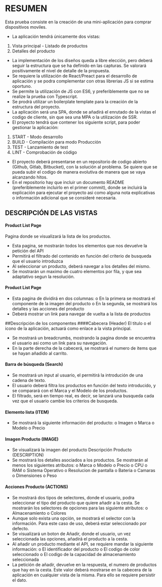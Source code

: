# RESUMEN

Esta prueba consiste en la creación de una mini-aplicación para comprar dispositivos moviles.
-  La aplicación tendrá únicamente dos vistas:
1. Vista principal - Listado de productos
2. Detalles del producto
-  La implementación de los diseños queda a libre elección, pero deberá seguir la
estructura que se ha definido en las capturas. Se valorará positivamente el nivel de
detalle de la propuesta.
-  Se requiere la utilización de React/Preact para el desarrollo de aplicación y se podra
complementar con otras librerias JS si se estima oportuno.
-  Se permite la utilización de JS con ES6, y preferiblemente que no se realize la prueba
con Typescript.
-  Se prodrá utilizar un boilerplate template para la creación de la estructura del proyecto.
-  La aplicación será una SPA, donde se añadirá el enrutado de la vistas el codigo de
cliente, sin que sea una MPA o la utilización de SSR.
-  El proyecto tendrá que contener los siguiente script, para poder gestionar la aplicación:
1. START - Modo desarrollo
2. BUILD - Compilación para modo Producción
3. TEST - Lanzamiento de test
4. LINT - Comprobación de código
-  El proyecto deberá presentarse en un repositorio de codigo abierto (Github, Gitlab,
Bitbucket), con la solución al problema. Se quiere que se pueda subir el codigo de
manera evolutiva de manera que se vaya alcanzando hitos.
-  En el repositorio hay que incluir un documento README (preferiblemente incluirlo en el
primer commit), donde se incluirá la explicación para ejecutar el proyecto asi como
alguna nota explicativas o información adicional que se consideré necesaria.

## DESCRIPCIÓN DE LAS VISTAS
#### Product List Page
Pagina donde se visualizará la lista de los productos.
-  Esta pagina, se mostrarán todos los elementos que nos devuelve la petición del API
-  Permitirá el filtrado del contenido en función del criterio de busqueda que el usuario
introduzca
-  Al seleccionar un producto, deberá navegar a los detalles del mismo.
-  Se mostrarán un maximo de cuatro elementos por fila, y que sea adaptativo segun la resolución.

#### Product List Page
-  Esta pagina de dividirá en dos columnas:
o En la primera se mostrará el componente de la imagen del producto
o En la segunda, se mostrará los detalles y las acciones del producto
-  Deberá mostrar un link para navegar de vuelta a la lista de productos

##Descripción de los componentes
####Cabecera (Header)
El titulo o el icono de la aplicación, actuará como enlace a la vista principal.
-  Se mostrará un breadcrumbs, mostrando la pagina donde se encuentra el usuario asi
como un link para su navegación.
-  En la parte derecha de la cabecerá, se mostrará el numero de items que se hayan
añadido al carrito.
#### Barra de búsqueda (Search)
-  Se mostrará un input al usuario, el permitirá la introdución de una cadena de texto.
-  El usuario deberá filtra los productos en función del texto introducido, y se comparará
con el Marca y el Modelo de los productos.
-  El filtrado, será en tiempo real, es decir, se lanzará una busqueda cada vez que el
usuario cambie los criterios de busqueda.

#### Elemento lista (ITEM)
-  Se mostrará la siguiente información del producto:
o Imagen
o Marca
o Modelo
o Precio

#### Imagen Producto (IMAGE)
-  Se visualizará la imagen del producto
Descripción Producto (DESCRIPTION)
-  Se mostrará los detalles asociados a los productos. Se mostrarán al menos los siguientes
atributos:
o Marca
o Modelo
o Precio
o CPU
o RAM
o Sistema Operativo
o Resolucion de pantalla
o Bateria
o Camaras
o Dimensiones
o Peso

#### Acciones Producto (ACTIONS)
-  Se mostrará dos tipos de selectores, donde el usuario, podra seleccionar el tipo del
producto que quiere añadir a la cesta. Se mostrarán los selectores de opciones para las
siguiente atributos:
o Almacenamiento
o Colores
-  Aunque solo exista una opción, se mostrará el selector con la información. Para este
caso de uso, deberá estar seleccionado por defecto.
-  Se visualizará un boton de Añadir, donde el usuario, un vez seleccionada las opciones,
añadirá el producto a la cesta.
-  Al añadir un producto mediante el API, se requiere mandar la siguiente información:
o El identificador del producto
o El codigo de color seleccionado
o El codigo de la capacidad de almacenamiento seleccionada
-  La petición de añadir, devuelve en la respuesta, el numero de productos que hay en la
cesta. Este valor deberá mostrarse en la cabecera de la aplicación en cualquier vista
de la misma. Para ello se requiere persistir el dato.